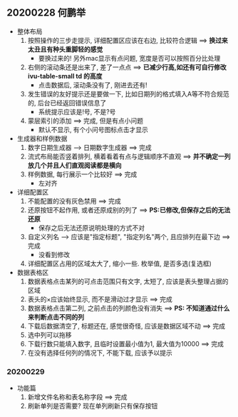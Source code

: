 ## 20200228 何鹏举
- 整体布局
    1. 按照操作的三步走提示, 详细配置区应该在右边, 比较符合逻辑  ==> **换过来太丑且有种头重脚轻的感觉**
        * 要换过来的! 另外mac显示有点问题, 宽度是否可以按照百分比处理
    2. 右侧的滚动条还是出来了, 差了一点点   ==> **已减少行高,如还有可自行修改 ivu-table-small td 的高度**
        * 点击数据后, 滚动条没有了, 刚进去还有!
    3. 发生错误的友好提示还是要做一下, 比如日期列的格式填入A等不符合规范的, 后台已经返回错误信息了
        * 系统提示应该是!号, 不是?号
    4. 蒙层索引的添加  ==> 完成, 但是有点小问题
        * 默认不显示, 有个小问号图标点击才显示
- 生成器和样例数据
    1. 数字日期生成器 --> 日期数字生成器  ==> 完成
    2. 流式布局能否竖着排列, 横着看着有点与逻辑顺序不直观  ==> **并不确定一列放几个并且人们直观阅读都是横向** 
    3. 样例数据, 每行展示一个比较好  ==> 完成
        * 左对齐
- 详细配置区
    1. 不能配置的没有灰色禁用   ==> 完成
    2. 还原按钮不起作用, 或者还原成别的列了  ==> **PS:已修改,但保存之后的无法还原**
        * 保存之后无法还原说明处理的方式不对
    3. 自定义列名 --> 应该是"指定标题", "指定列名"两个, 且应排列在最下边  ==>完成
        * 没看到修改
    4. 详细配置区占用的区域太大了, 缩小一些. 枚举值, 是否多选(复选框)
- 数据表格区
    1. 数据表格点击某列的可点击范围只有文字, 太短了, 应该是表头整理占据的区域
    2. 表头的×应该始终显示, 而不是滑动过才显示  ==> 完成
    3. 数据表格点击第二列, 之前点击的列颜色没有消失  ==> **PS: 不知道通过什么来判断点击不同的列**
    4. 下载后数据清空了, 标题还在, 感觉很奇怪, 应该是数据区域不动  ==> 完成
    5. 选中列可以拖移
    6. 下载行数只能填入数字, 且临时设置最小值为1, 最大值为10000  ==> 完成
    7. 在没有选择任何列的情况下, 不能下载, 应该予以提示
    
### 20200229
- 功能篇
    1. 新增文件名称和表名称字段  ==> 完成
    2. 刷新单列是否需要? 现在单列刷新只有保存按钮

